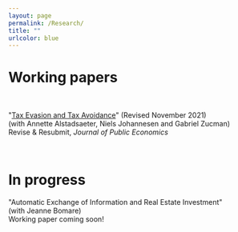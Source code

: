 ```yaml
---
layout: page
permalink: /Research/
title: ""
urlcolor: blue
---
```


# Working papers

&nbsp;  
  
"[Tax Evasion and Tax Avoidance](/publications/AJLZ2021(4).pdf)" (Revised November 2021) \
(with Annette Alstadsaeter, Niels Johannesen and Gabriel Zucman) \
Revise & Resubmit, *Journal of Public Economics*

&nbsp;  
  
# In progress
"Automatic Exchange of Information and Real Estate Investment" \
(with Jeanne Bomare)\
Working paper coming soon!

